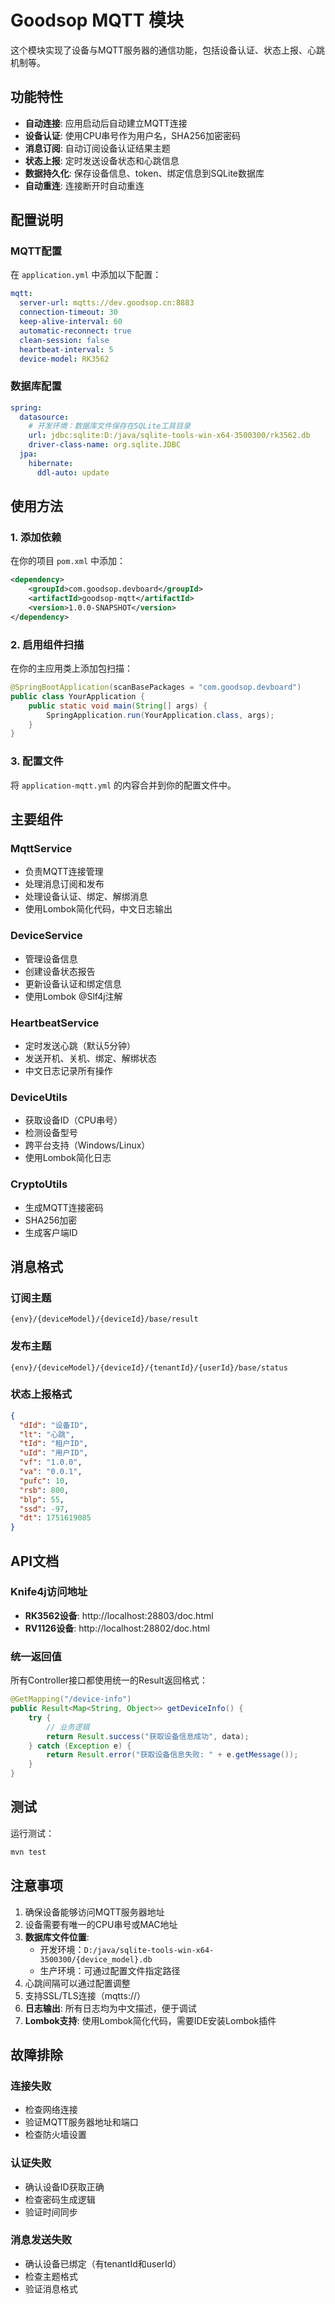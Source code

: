 # Goodsop MQTT 模块

这个模块实现了设备与MQTT服务器的通信功能，包括设备认证、状态上报、心跳机制等。

## 功能特性

- **自动连接**: 应用启动后自动建立MQTT连接
- **设备认证**: 使用CPU串号作为用户名，SHA256加密密码
- **消息订阅**: 自动订阅设备认证结果主题
- **状态上报**: 定时发送设备状态和心跳信息
- **数据持久化**: 保存设备信息、token、绑定信息到SQLite数据库
- **自动重连**: 连接断开时自动重连

## 配置说明

### MQTT配置

在 `application.yml` 中添加以下配置：

```yaml
mqtt:
  server-url: mqtts://dev.goodsop.cn:8883
  connection-timeout: 30
  keep-alive-interval: 60
  automatic-reconnect: true
  clean-session: false
  heartbeat-interval: 5
  device-model: RK3562
```

### 数据库配置

```yaml
spring:
  datasource:
    # 开发环境：数据库文件保存在SQLite工具目录
    url: jdbc:sqlite:D:/java/sqlite-tools-win-x64-3500300/rk3562.db
    driver-class-name: org.sqlite.JDBC
  jpa:
    hibernate:
      ddl-auto: update
```

## 使用方法

### 1. 添加依赖

在你的项目 `pom.xml` 中添加：

```xml
<dependency>
    <groupId>com.goodsop.devboard</groupId>
    <artifactId>goodsop-mqtt</artifactId>
    <version>1.0.0-SNAPSHOT</version>
</dependency>
```

### 2. 启用组件扫描

在你的主应用类上添加包扫描：

```java
@SpringBootApplication(scanBasePackages = "com.goodsop.devboard")
public class YourApplication {
    public static void main(String[] args) {
        SpringApplication.run(YourApplication.class, args);
    }
}
```

### 3. 配置文件

将 `application-mqtt.yml` 的内容合并到你的配置文件中。

## 主要组件

### MqttService
- 负责MQTT连接管理
- 处理消息订阅和发布
- 处理设备认证、绑定、解绑消息
- 使用Lombok简化代码，中文日志输出

### DeviceService
- 管理设备信息
- 创建设备状态报告
- 更新设备认证和绑定信息
- 使用Lombok @Slf4j注解

### HeartbeatService
- 定时发送心跳（默认5分钟）
- 发送开机、关机、绑定、解绑状态
- 中文日志记录所有操作

### DeviceUtils
- 获取设备ID（CPU串号）
- 检测设备型号
- 跨平台支持（Windows/Linux）
- 使用Lombok简化日志

### CryptoUtils
- 生成MQTT连接密码
- SHA256加密
- 生成客户端ID

## 消息格式

### 订阅主题
```
{env}/{deviceModel}/{deviceId}/base/result
```

### 发布主题
```
{env}/{deviceModel}/{deviceId}/{tenantId}/{userId}/base/status
```

### 状态上报格式
```json
{
  "dId": "设备ID",
  "lt": "心跳",
  "tId": "租户ID",
  "uId": "用户ID",
  "vf": "1.0.0",
  "va": "0.0.1",
  "pufc": 10,
  "rsb": 800,
  "blp": 55,
  "ssd": -97,
  "dt": 1751619085
}
```

## API文档

### Knife4j访问地址
- **RK3562设备**: http://localhost:28803/doc.html
- **RV1126设备**: http://localhost:28802/doc.html

### 统一返回值
所有Controller接口都使用统一的Result返回格式：

```java
@GetMapping("/device-info")
public Result<Map<String, Object>> getDeviceInfo() {
    try {
        // 业务逻辑
        return Result.success("获取设备信息成功", data);
    } catch (Exception e) {
        return Result.error("获取设备信息失败: " + e.getMessage());
    }
}
```

## 测试

运行测试：

```bash
mvn test
```

## 注意事项

1. 确保设备能够访问MQTT服务器地址
2. 设备需要有唯一的CPU串号或MAC地址
3. **数据库文件位置**:
   - 开发环境：`D:/java/sqlite-tools-win-x64-3500300/{device_model}.db`
   - 生产环境：可通过配置文件指定路径
4. 心跳间隔可以通过配置调整
5. 支持SSL/TLS连接（mqtts://）
6. **日志输出**: 所有日志均为中文描述，便于调试
7. **Lombok支持**: 使用Lombok简化代码，需要IDE安装Lombok插件

## 故障排除

### 连接失败
- 检查网络连接
- 验证MQTT服务器地址和端口
- 检查防火墙设置

### 认证失败
- 确认设备ID获取正确
- 检查密码生成逻辑
- 验证时间同步

### 消息发送失败
- 确认设备已绑定（有tenantId和userId）
- 检查主题格式
- 验证消息格式
